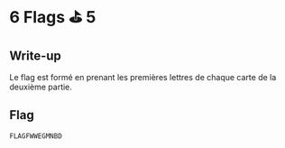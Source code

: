 # 6 Flags ⛳️ 5

## Write-up

Le flag est formé en prenant les premières lettres de chaque carte de la deuxième partie.

## Flag

```FLAGFWWEGMNBD```
